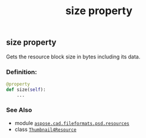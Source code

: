 ﻿---
title: size property
second_title: Aspose.CAD for Python via .NET API References
description: 
type: docs
weight: 150
url: /python-net/aspose.cad.fileformats.psd.resources/thumbnail4resource/size/
is_root: false
---

## size property


Gets the resource block size in bytes including its data.
### Definition:
```python
@property
def size(self):
    ...
```

### See Also
* module [`aspose.cad.fileformats.psd.resources`](../../)
* class [`Thumbnail4Resource`](/cad/python-net/aspose.cad.fileformats.psd.resources/thumbnail4resource)
